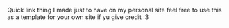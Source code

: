 Quick link thing I made just to have on my personal site feel free to use this as a template for your own site if yu give credit :3
